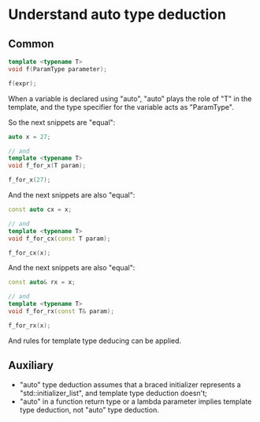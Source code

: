 Understand auto type deduction
==============================

Common
------

```c++
template <typename T> 
void f(ParamType parameter); 

f(expr); 
```

When a variable is declared using "auto", 
"auto" plays the role of "T" in the template,
and the type specifier for the variable acts as "ParamType".

So the next snippets are "equal":
```c++
auto x = 27;

// and
template <typename T>
void f_for_x(T param);

f_for_x(27);
```

And the next snippets are also "equal":
```c++
const auto cx = x;

// and
template <typename T>
void f_for_cx(const T param);

f_for_cx(x);
```

And the next snippets are also "equal":
```c++
const auto& rx = x;

// and
template <typename T>
void f_for_rx(const T& param);

f_for_rx(x);
```

And rules for template type deducing can be applied.


Auxiliary
---------

- "auto" type deduction assumes that a braced initializer 
  represents a "std::initializer_list",
  and template type deduction doesn't;
- "auto" in a function return type or a lambda parameter
  implies template type deduction, not "auto" type deduction.
